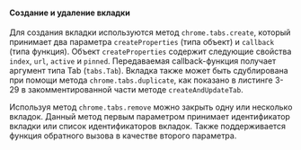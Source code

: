#### Создание и удаление вкладки

Для создания вкладки используются метод `chrome.tabs.create`, который принимает два параметра  `createProperties` \(типа объект\) и `callback` \(типа функция\). Объект `createProperties` содержит следующие свойства `index`, `url`, `active` и `pinned`. Передаваемая callback-функция получает аргумент типа Tab \(`tabs.Tab`\). Вкладка также может быть сдублирована при помощи метода `chrome.tabs.duplicate`, как показано в листинге 3-29 в закомментированной части методе `createAndUpdateTab`.

Используя метод `chrome.tabs.remove` можно закрыть одну или несколько вкладок. Данный метод первым параметром принимает идентификатор вкладки или список идентификаторов вкладок. Также поддерживается функция обратного вызова в качестве второго параметра. 



